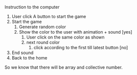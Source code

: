 Instruction to the computer

1. User click A button to start the game
2. Start the game
    1. Generate random color
    2. Show the color to the user with animation + sound
        [yes]
        1. User click on the same color as shown
        2. next round color
            1. click according to the first till latest button
[no]
1. End sound 
2. Back to the home


So we know that there will be array and collective number.
